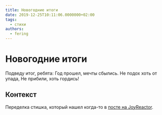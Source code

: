 ```yaml
---
title: Новогодние итоги
date: 2019-12-25T10:11:06.0000000+02:00
tags:
  - стихи
authors:
  - fering
---
```

# Новогодние итоги

Подведу итог, ребята:
Год прошел, мечты сбылись.
Не подох хоть от упада,
Не прибили, хоть гордись!

## Контекст
Переделка стишка, который нашел когда-то в [посте на JoyReactor](https://joyreactor.cc/post/4190178).